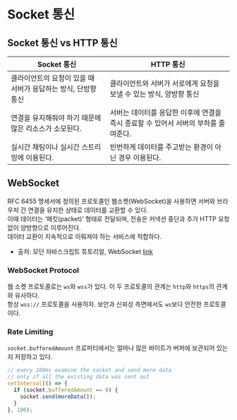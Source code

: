 # Socket 통신

## Socket 통신 vs HTTP 통신

| Socket 통신                                                   | HTTP 통신                                                                          |
| ------------------------------------------------------------- | ---------------------------------------------------------------------------------- |
| 클라이언트의 요청이 있을 때 서버가 응답하는 방식, 단방향 통신 | 클라이언트와 서버가 서로에게 요청을 보낼 수 있는 방식, 양방향 통신                 |
| 연결을 유지해줘야 하기 때문에 많은 리소스가 소모된다.         | 서버는 데이터를 응답한 이후에 연결을 즉시 종료할 수 있어서 서버의 부하를 줄여준다. |
| 실시간 채팅이나 실시간 스트리밍에 이용된다.                   | 빈번하게 데이터를 주고받는 환경이 아닌 경우 이용된다.                              |

## WebSocket

RFC 6455 명세서에 정의된 프로토콜인 웹소켓(WebSocket)을 사용하면 서버와 브라우저 간 연결을 유지한 상태로 데이터를 교환할 수 있다.<br>
이때 데이터는 ‘패킷(packet)’ 형태로 전달되며, 전송은 커넥션 중단과 추가 HTTP 요청 없이 양방향으로 이루어진다.<br>
데이터 교환이 지속적으로 이뤄져야 하는 서비스에 적합하다.

- 출처: 모던 자바스크립트 튜토리얼, WebSocket [link](https://ko.javascript.info/websocket)

### WebSocket Protocol

웹 소켓 프로토콜로는 `ws`와 `wss`가 있다. 이 두 프로토콜의 관계는 `http`와 `https`의 관계와 유사하다.<br>
항상 `wss://` 프로토콜을 사용하자. 보안과 신뢰성 측면에서도 `ws`보다 안전한 프로토콜이다.

### Rate Limiting

`socket.bufferedAmount` 프로퍼티에서는 얼마나 많은 바이트가 버퍼에 보관되어 있는지 저장하고 있다.

```js
// every 100ms examine the socket and send more data
// only if all the existing data was sent out
setInterval(() => {
  if (socket.bufferedAmount == 0) {
    socket.send(moreData());
  }
}, 100);
```
